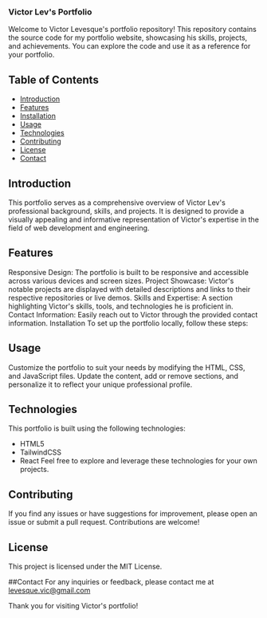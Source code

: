 ### Victor Lev's Portfolio

Welcome to Victor Levesque's portfolio repository! This repository contains the source code for my portfolio website, showcasing his skills, projects, and achievements. You can explore the code and use it as a reference for your portfolio.

## Table of Contents

- [Introduction](#introduction)
- [Features](#features)
- [Installation](#installation)
- [Usage](#usage)
- [Technologies](#technologies)
- [Contributing](#contributing)
- [License](#license)
- [Contact](#contact)

## Introduction

This portfolio serves as a comprehensive overview of Victor Lev's professional background, skills, and projects. It is designed to provide a visually appealing and informative representation of Victor's expertise in the field of web development and engineering.

## Features

Responsive Design: The portfolio is built to be responsive and accessible across various devices and screen sizes.
Project Showcase: Victor's notable projects are displayed with detailed descriptions and links to their respective repositories or live demos.
Skills and Expertise: A section highlighting Victor's skills, tools, and technologies he is proficient in.
Contact Information: Easily reach out to Victor through the provided contact information.
Installation
To set up the portfolio locally, follow these steps:

## Usage

Customize the portfolio to suit your needs by modifying the HTML, CSS, and JavaScript files. Update the content, add or remove sections, and personalize it to reflect your unique professional profile.

## Technologies

This portfolio is built using the following technologies:
- HTML5
- TailwindCSS
- React
Feel free to explore and leverage these technologies for your own projects.

## Contributing
If you find any issues or have suggestions for improvement, please open an issue or submit a pull request. Contributions are welcome!

## License
This project is licensed under the MIT License.

##Contact
For any inquiries or feedback, please contact me at levesque.vic@gmail.com

Thank you for visiting Victor's portfolio!

